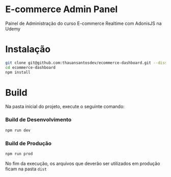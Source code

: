# E-commerce Admin Panel

Painel de Administração do curso E-commerce Realtime com AdonisJS na Udemy

# Instalação

```bash
git clone git@github.com:thauansantosdev/ecommerce-dashboard.git --dissociate
cd ecommerce-dashboard
npm install
```

# Build

Na pasta inicial do projeto, execute o seguinte comando: 
### Build de Desenvolvimento

```bash
npm run dev
```

### Build de Produção
```bash
npm run prod
```
No fim da execução, os arquivos que deverão ser utilizados em produção ficam na pasta `dist`
